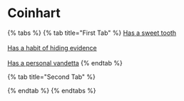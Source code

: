 # Coinhart

{% tabs %}
{% tab title="First Tab" %}
[Has a sweet tooth](https://armless-detective-wiki-1.gitbook.io/armless-detective-wiki/clues/hallowen-clues-2025/has-a-sweet-tooth)\
\
[Has a habit of hiding evidence](https://armless-detective-wiki-1.gitbook.io/armless-detective-wiki/clues/hallowen-clues-2025/has-a-habit-of-hiding-evidence)\
\
[Has a personal vandetta](https://armless-detective-wiki-1.gitbook.io/armless-detective-wiki/clues/hallowen-clues-2025/has-a-personal-vandetta)
{% endtab %}

{% tab title="Second Tab" %}

{% endtab %}
{% endtabs %}
